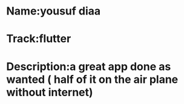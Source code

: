 # Name:yousuf diaa 
# Track:flutter
# Description:a great app done as wanted ( half of it on the air plane without internet)
